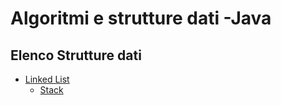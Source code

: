 # Algoritmi e strutture dati -Java

## Elenco Strutture dati
- [Linked List](https://github.com/follen99/AlgorithmsAndDataStructures_java/tree/main/src/main/java/DataStructures/LinkedList)
  - [Stack](https://github.com/follen99/AlgorithmsAndDataStructures_java/tree/main/src/main/java/DataStructures/Stack)
